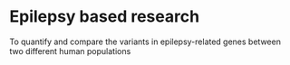 # Epilepsy based research
To quantify and compare the variants in epilepsy-related genes between two different human populations
